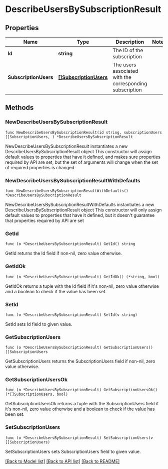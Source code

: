 # DescribeUsersBySubscriptionResult

## Properties

Name | Type | Description | Notes
------------ | ------------- | ------------- | -------------
**Id** | **string** | The ID of the subscription | 
**SubscriptionUsers** | [**[]SubscriptionUsers**](SubscriptionUsers.md) | The users associated with the corresponding subscription | 

## Methods

### NewDescribeUsersBySubscriptionResult

`func NewDescribeUsersBySubscriptionResult(id string, subscriptionUsers []SubscriptionUsers, ) *DescribeUsersBySubscriptionResult`

NewDescribeUsersBySubscriptionResult instantiates a new DescribeUsersBySubscriptionResult object
This constructor will assign default values to properties that have it defined,
and makes sure properties required by API are set, but the set of arguments
will change when the set of required properties is changed

### NewDescribeUsersBySubscriptionResultWithDefaults

`func NewDescribeUsersBySubscriptionResultWithDefaults() *DescribeUsersBySubscriptionResult`

NewDescribeUsersBySubscriptionResultWithDefaults instantiates a new DescribeUsersBySubscriptionResult object
This constructor will only assign default values to properties that have it defined,
but it doesn't guarantee that properties required by API are set

### GetId

`func (o *DescribeUsersBySubscriptionResult) GetId() string`

GetId returns the Id field if non-nil, zero value otherwise.

### GetIdOk

`func (o *DescribeUsersBySubscriptionResult) GetIdOk() (*string, bool)`

GetIdOk returns a tuple with the Id field if it's non-nil, zero value otherwise
and a boolean to check if the value has been set.

### SetId

`func (o *DescribeUsersBySubscriptionResult) SetId(v string)`

SetId sets Id field to given value.


### GetSubscriptionUsers

`func (o *DescribeUsersBySubscriptionResult) GetSubscriptionUsers() []SubscriptionUsers`

GetSubscriptionUsers returns the SubscriptionUsers field if non-nil, zero value otherwise.

### GetSubscriptionUsersOk

`func (o *DescribeUsersBySubscriptionResult) GetSubscriptionUsersOk() (*[]SubscriptionUsers, bool)`

GetSubscriptionUsersOk returns a tuple with the SubscriptionUsers field if it's non-nil, zero value otherwise
and a boolean to check if the value has been set.

### SetSubscriptionUsers

`func (o *DescribeUsersBySubscriptionResult) SetSubscriptionUsers(v []SubscriptionUsers)`

SetSubscriptionUsers sets SubscriptionUsers field to given value.



[[Back to Model list]](../README.md#documentation-for-models) [[Back to API list]](../README.md#documentation-for-api-endpoints) [[Back to README]](../README.md)


